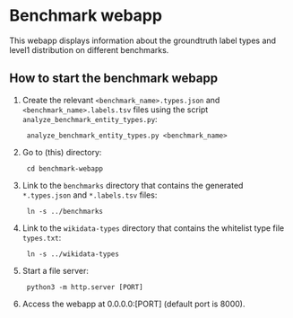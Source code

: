 # Benchmark webapp

This webapp displays information about the groundtruth label types and level1 distribution on different benchmarks.

## How to start the benchmark webapp

1. Create the relevant `<benchmark_name>.types.json` and `<benchmark_name>.labels.tsv` files using the script `analyze_benchmark_entity_types.py`:
        
        analyze_benchmark_entity_types.py <benchmark_name>
        
1. Go to (this) directory:

        cd benchmark-webapp

1. Link to the `benchmarks` directory that contains the generated `*.types.json` and `*.labels.tsv` files:

        ln -s ../benchmarks
        
1. Link to the `wikidata-types` directory that contains the whitelist type file `types.txt`:

        ln -s ../wikidata-types
        
1. Start a file server:

        python3 -m http.server [PORT]

1. Access the webapp at 0.0.0.0:[PORT] (default port is 8000).